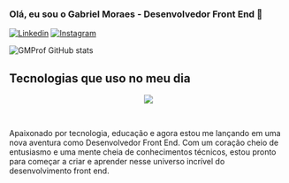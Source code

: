 ### Olá, eu sou o Gabriel Moraes - Desenvolvedor Front End 👋

[![Linkedin](https://img.shields.io/badge/LinkedIn-0077B5?style=for-the-badge&logo=linkedin&logoColor=white)](https://www.linkedin.com/in/gabriel-moraes-1a9b64239)
[![Instagram](https://img.shields.io/badge/Instagram-E4405F?style=for-the-badge&logo=instagram&logoColor=white)](https://www.instagram.com/gmc_gabriel)

![GMProf GitHub stats](https://github-readme-stats.vercel.app/api?username=GMProf&show_icons=true&theme=dracula)

## Tecnologias que uso no meu dia
<p align="center">
  <a href="https://skillicons.dev">
    <img src="https://skillicons.dev/icons?i=bootstrap,html,css,js,react,figma,git,github,laravel,mysql,php,postman " />
  </a>
</p>


<br/>

Apaixonado por tecnologia, educação e agora estou me lançando em uma nova aventura como Desenvolvedor Front End. Com um coração cheio de entusiasmo e uma mente cheia de conhecimentos técnicos, estou pronto para começar a criar e aprender nesse universo incrível do desenvolvimento front end.

